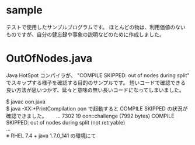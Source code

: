 # sample
テストで使用したサンプルプログラムです。
ほとんどの物は、利用価値のないものですが、自分の健忘録や事象の説明などのために作成しました。

# OutOfNodes.java 
Java HotSpot コンパイラが、 "COMPILE SKIPPED: out of nodes during split" でスキップする様子を確認する目的のサンプルです。
短いコードで確認できる良い方法が思いつかず、延々と意味の無い長いコードになってしまいました。　　

$ javac oon.java  
$ java -XX:+PrintCompilation oon で起動すると COMPILE SKIPPED の状況が確認できました。　　
    ...
       7302   19             oon::challenge (7992 bytes)   COMPILE SKIPPED: out of nodes during split (not retryable)  
    ...  
※ RHEL 7.4 + java 1.7.0_141 の環境にて　　
   
   
